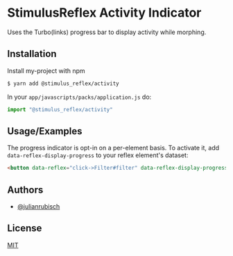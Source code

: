 
# StimulusReflex Activity Indicator

Uses the Turbo(links) progress bar to display activity while morphing.




## Installation

Install my-project with npm

```bash
$ yarn add @stimulus_reflex/activity  
```

In your `app/javascripts/packs/application.js` do:
```javascript
import "@stimulus_reflex/activity"
```    

## Usage/Examples

The progress indicator is opt-in on a per-element basis. To activate it, add `data-reflex-display-progress` to your reflex element's dataset:

```html
<button data-reflex="click->Filter#filter" data-reflex-display-progress />
```
  
## Authors

- [@julianrubisch](https://www.github.com/julianrubisch)

  
## License

[MIT](https://choosealicense.com/licenses/mit/)

  
